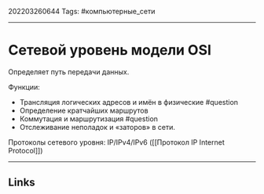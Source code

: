  202203260644
Tags: #компьютерные_сети

---

# Сетевой уровень модели OSI
Определяет путь передачи данных. 

Функции:
- Трансляция логических адресов и имён в физические #question
- Определение кратчайших маршрутов
- Коммутация и маршрутизация #question
- Отслеживание неполадок и «заторов» в сети.

Протоколы сетевого уровня: IP/IPv4/IPv6 ([[Протокол IP Internet Protocol]])

---
## Links
